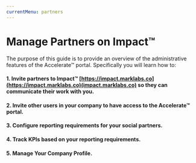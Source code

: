 ```yaml
---
currentMenu: partners
---
```


# Manage Partners on Impact&trade;

The purpose of this guide is to provide an overview of the administrative features of the Accelerate&trade; portal. Specifically you will learn how to:

#### 1. Invite partners to Impact&trade; [https://impact.marklabs.co](https://impact.marklabs.co)(impact.marklabs.co) so they can communicate their work with you.
#### 2. Invite other users in your company to have access to the Accelerate&trade; portal.
#### 3. Configure reporting requirements for your social partners.
#### 4. Track KPIs based on your reporting requirements.
#### 5. Manage Your Company Profile.